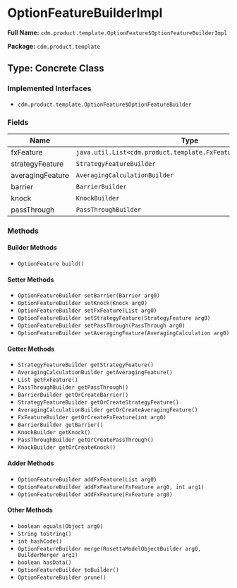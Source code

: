 # OptionFeatureBuilderImpl

**Full Name:** `cdm.product.template.OptionFeature$OptionFeatureBuilderImpl`

**Package:** `cdm.product.template`

## Type: Concrete Class

### Implemented Interfaces

- `cdm.product.template.OptionFeature$OptionFeatureBuilder`

### Fields

| Name | Type | Description |
|------|------|-------------|
| fxFeature | `java.util.List<cdm.product.template.FxFeature$FxFeatureBuilder>` |  |
| strategyFeature | `StrategyFeatureBuilder` |  |
| averagingFeature | `AveragingCalculationBuilder` |  |
| barrier | `BarrierBuilder` |  |
| knock | `KnockBuilder` |  |
| passThrough | `PassThroughBuilder` |  |

### Methods

#### Builder Methods

- `OptionFeature build()`

#### Setter Methods

- `OptionFeatureBuilder setBarrier(Barrier arg0)`
- `OptionFeatureBuilder setKnock(Knock arg0)`
- `OptionFeatureBuilder setFxFeature(List arg0)`
- `OptionFeatureBuilder setStrategyFeature(StrategyFeature arg0)`
- `OptionFeatureBuilder setPassThrough(PassThrough arg0)`
- `OptionFeatureBuilder setAveragingFeature(AveragingCalculation arg0)`

#### Getter Methods

- `StrategyFeatureBuilder getStrategyFeature()`
- `AveragingCalculationBuilder getAveragingFeature()`
- `List getFxFeature()`
- `PassThroughBuilder getPassThrough()`
- `BarrierBuilder getOrCreateBarrier()`
- `StrategyFeatureBuilder getOrCreateStrategyFeature()`
- `AveragingCalculationBuilder getOrCreateAveragingFeature()`
- `FxFeatureBuilder getOrCreateFxFeature(int arg0)`
- `BarrierBuilder getBarrier()`
- `KnockBuilder getKnock()`
- `PassThroughBuilder getOrCreatePassThrough()`
- `KnockBuilder getOrCreateKnock()`

#### Adder Methods

- `OptionFeatureBuilder addFxFeature(List arg0)`
- `OptionFeatureBuilder addFxFeature(FxFeature arg0, int arg1)`
- `OptionFeatureBuilder addFxFeature(FxFeature arg0)`

#### Other Methods

- `boolean equals(Object arg0)`
- `String toString()`
- `int hashCode()`
- `OptionFeatureBuilder merge(RosettaModelObjectBuilder arg0, BuilderMerger arg1)`
- `boolean hasData()`
- `OptionFeatureBuilder toBuilder()`
- `OptionFeatureBuilder prune()`

